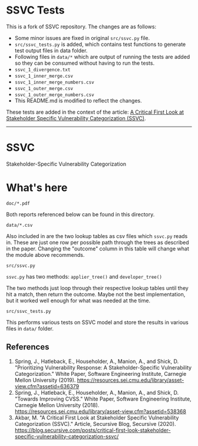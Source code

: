 # SSVC Tests
This is a fork of SSVC repository. The changes are as follows:

- Some minor issues are fixed in original `src/ssvc.py` file.
- `src/ssvc_tests.py` is added, which contains test functions to generate test output files in data folder.
- Following files in `data/*` which are output of running the tests are added so they can be consumed without having to run the tests.
 - `ssvc_1_divergence.txt`
 - `ssvc_1_inner_merge.csv`
 - `ssvc_1_inner_merge_numbers.csv`
 - `ssvc_1_outer_merge.csv`
 - `ssvc_1_outer_merge_numbers.csv`
- This README.md is modified to reflect the changes.

These tests are added in the context of the article: [A Critical First Look at Stakeholder Specific Vulnerability Categorization (SSVC)](https://blog.secursive.com/posts/critical-first-look-stakeholder-specific-vulnerability-categorization-ssvc/).

---

# SSVC
Stakeholder-Specific Vulnerability Categorization

# What's here

`doc/*.pdf`

Both reports referenced below can be found in this directory.

`data/*.csv`

Also included in  are the two lookup tables as csv files which `ssvc.py`
reads in. These are just one row per possible path through the trees as
described in the paper. Changing the "outcome" column in this table will
change what the module above recommends.


`src/ssvc.py`

`ssvc.py` has two methods: `applier_tree()` and `developer_tree()`

The two methods just loop through their respective lookup tables until
they hit a match, then return the outcome. Maybe not the best implementation, but it worked
well enough for what was needed at the time.

`src/ssvc_tests.py`

This performs various tests on SSVC model and store the results in various files in `data/` folder.

## References

1. Spring, J., Hatleback, E., Householder, A., Manion, A., and Shick, D. "Prioritizing Vulnerability Response: A Stakeholder-Specific Vulnerability Categorization." White Paper, Software Engineering Institute, Carnegie Mellon University (2019). https://resources.sei.cmu.edu/library/asset-view.cfm?assetid=636379
2. Spring, J., Hatleback, E., Householder, A., Manion, A., and Shick, D. "Towards Improving CVSS." White Paper, Software Engineering Institute, Carnegie Mellon University (2018). https://resources.sei.cmu.edu/library/asset-view.cfm?assetid=538368
3. Akbar, M. "A Critical First Look at Stakeholder Specific Vulnerability Categorization (SSVC)." Article, Secursive Blog, Secursive (2020). https://blog.secursive.com/posts/critical-first-look-stakeholder-specific-vulnerability-categorization-ssvc/
